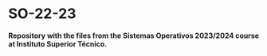 # SO-22-23

**Repository with the files from the Sistemas Operativos 2023/2024 course at Instituto Superior Técnico.**
